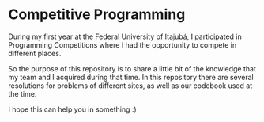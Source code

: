 # Competitive Programming
During my first year at the Federal University of Itajubá, I participated in Programming Competitions where I had the opportunity to compete in different places.

So the purpose of this repository is to share a little bit of the knowledge that my team and I acquired during that time. In this repository there are several resolutions for problems of different sites, as well as our codebook used at the time.

I hope this can help you in something :)
